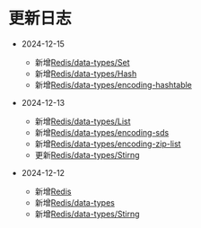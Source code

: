 # 更新日志 <Badge type="tip" text="Log" />

- 2024-12-15
  - 新增[Redis/data-types/Set](../redis/data-types/Sets.md)
  - 新增[Redis/data-types/Hash](../redis/data-types/Hashes.md)
  - 新增[Redis/data-types/encoding-hashtable](../redis/data-types/encoding-hashtable)

- 2024-12-13
  - 新增[Redis/data-types/List](../redis/data-types/Lists)
  - 新增[Redis/data-types/encoding-sds](../redis/data-types/encoding-sds)
  - 新增[Redis/data-types/encoding-zip-list](../redis/data-types/encoding-zip-list)
  - 更新[Redis/data-types/Stirng](../redis/data-types/Strings)

- 2024-12-12
  - 新增[Redis](../redis/)
  - 新增[Redis/data-types](../redis/data-types/)
  - 新增[Redis/data-types/Stirng](../redis/data-types/Strings)